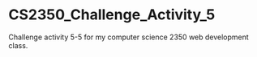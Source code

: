 # CS2350_Challenge_Activity_5
 Challenge activity 5-5 for my computer science 2350 web development class.
